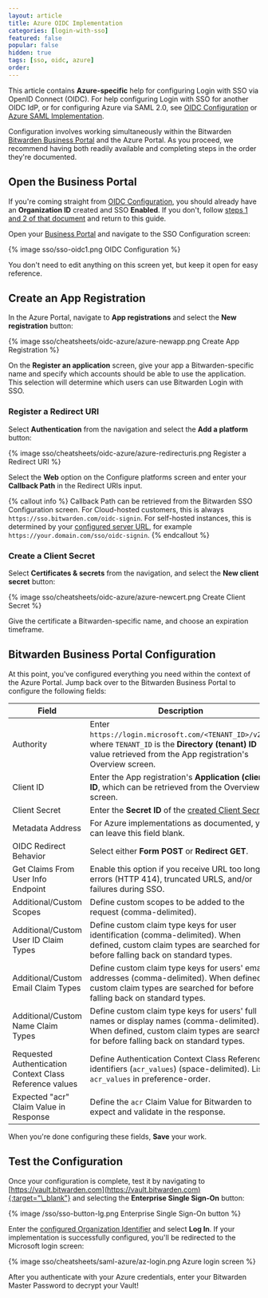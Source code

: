 ```yaml
---
layout: article
title: Azure OIDC Implementation
categories: [login-with-sso]
featured: false
popular: false
hidden: true
tags: [sso, oidc, azure]
order:
---
```


This article contains **Azure-specific** help for configuring Login with SSO via OpenID Connect (OIDC). For help configuring Login with SSO for another OIDC IdP, or for configuring Azure via SAML 2.0, see [OIDC Configuration]({{site.baseurl}}/article/configure-sso-oidc/) or [Azure SAML Implementation]({{site.baseurl}}/article/saml-azure/).

Configuration involves working simultaneously within the Bitwarden [Bitwarden Business Portal]({{site.baseurl}}/article/about-business-portal/) and the Azure Portal. As you proceed, we recommend having both readily available and completing steps in the order they're documented.

## Open the Business Portal

If you're coming straight from [OIDC Configuration]({{site.baseurl}}/article/configure-sso-oidc/), you should already have an **Organization ID** created and SSO **Enabled**. If you don't, follow [steps 1 and 2 of that document]({{site.baseurl}}/article/configure-sso-oidc/) and return to this guide.

Open your [Business Portal]({{site.baseurl}}/article/about-business-portal/) and navigate to the SSO Configuration screen:

{% image sso/sso-oidc1.png OIDC Configuration %}

You don't need to edit anything on this screen yet, but keep it open for easy reference.

## Create an App Registration

In the Azure Portal, navigate to **App registrations** and select the **New registration** button:

{% image sso/cheatsheets/oidc-azure/azure-newapp.png Create App Registration %}

On the **Register an application** screen, give your app a Bitwarden-specific name and specify which accounts should be able to use the application. This selection will determine which users can use Bitwarden Login with SSO.

### Register a Redirect URI

Select **Authentication** from the navigation and select the **Add a platform** button:

{% image sso/cheatsheets/oidc-azure/azure-redirecturis.png Register a Redirect URI %}

Select the **Web** option on the Configure platforms screen and enter your **Callback Path** in the Redirect URIs input.

{% callout info %}
Callback Path can be retrieved from the Bitwarden SSO Configuration screen. For Cloud-hosted customers, this is always `https://sso.bitwarden.com/oidc-signin`. For self-hosted instances, this is determined by your [configured server URL]({{site.baseurl}}/article/install-on-premise/#configure-your-domain), for example `https://your.domain.com/sso/oidc-signin`.
{% endcallout %}

### Create a Client Secret

Select **Certificates & secrets** from the navigation, and select the **New client secret** button:

{% image sso/cheatsheets/oidc-azure/azure-newcert.png Create Client Secret %}

Give the certificate a Bitwarden-specific name, and choose an expiration timeframe.



## Bitwarden Business Portal Configuration

At this point, you've configured everything you need within the context of the Azure Portal. Jump back over to the Bitwarden Business Portal to configure the following fields:

|Field|Description|
|-----|-----------|
|Authority|Enter `https://login.microsoft.com/<TENANT_ID>/v2.0`, where `TENANT_ID` is the **Directory (tenant) ID** value retrieved from the App registration's Overview screen.|
|Client ID|Enter the App registration's **Application (client) ID**, which can be retrieved from the Overview screen.|
|Client Secret|Enter the **Secret ID** of the [created Client Secret](#create-a-client-secret).|
|Metadata Address|For Azure implementations as documented, you can leave this field blank.|
|OIDC Redirect Behavior|Select either **Form POST** or **Redirect GET**.|
|Get Claims From User Info Endpoint|Enable this option if you receive URL too long errors (HTTP 414), truncated URLS, and/or failures during SSO.|
|Additional/Custom Scopes|Define custom scopes to be added to the request (comma-delimited). |
|Additional/Custom User ID Claim Types|Define custom claim type keys for user identification (comma-delimited). When defined, custom claim types are searched for before falling back on standard types.|
|Additional/Custom Email Claim Types|Define custom claim type keys for users' email addresses (comma-delimited). When defined, custom claim types are searched for before falling back on standard types.|
|Additional/Custom Name Claim Types|Define custom claim type keys for users' full names or display names (comma-delimited). When defined, custom claim types are searched for before falling back on standard types.|
|Requested Authentication Context Class Reference values|Define Authentication Context Class Reference identifiers (`acr_values`) (space-delimited). List `acr_values` in preference-order.|
|Expected "acr" Claim Value in Response|Define the `acr` Claim Value for Bitwarden to expect and validate in the response.|

When you're done configuring these fields, **Save** your work.

## Test the Configuration

Once your configuration is complete, test it by navigating to [https://vault.bitwarden.com](https://vault.bitwarden.com){:target="\_blank"} and selecting the **Enterprise Single Sign-On** button:

{% image /sso/sso-button-lg.png Enterprise Single Sign-On button %}

Enter the [configured Organization Identifier]({{site.baseurl}}/article/configure-sso-saml/#step-1-enabling-login-with-sso) and select **Log In**. If your implementation is successfully configured, you'll be redirected to the Microsoft login screen:

{% image sso/cheatsheets/saml-azure/az-login.png Azure login screen %}

After you authenticate with your Azure credentials, enter your Bitwarden Master Password to decrypt your Vault!
